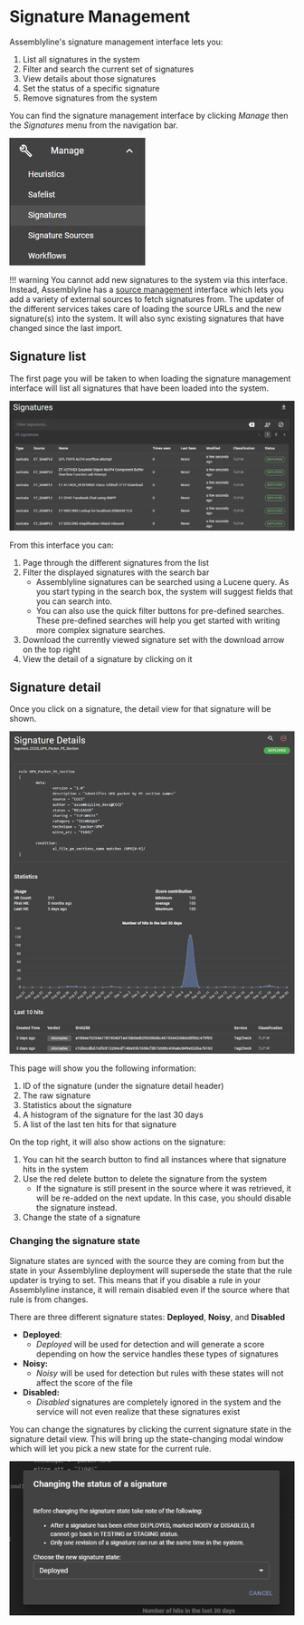 # Signature Management

Assemblyline's signature management interface lets you:

1. List all signatures in the system
2. Filter and search the current set of signatures
3. View details about those signatures
4. Set the status of a specific signature
5. Remove signatures from the system

You can find the signature management interface by clicking *Manage* then the *Signatures* menu from the navigation bar.

![Signature management](./images/signature_management.PNG)

!!! warning
    You cannot add new signatures to the system via this interface. Instead, Assemblyline has a [source management](../source_management) interface which lets you add a variety of external sources to fetch signatures from. The updater of the different services takes care of loading the source URLs and the new signature(s) into the system. It will also sync existing signatures that have changed since the last import.

## Signature list

The first page you will be taken to when loading the signature management interface will list all signatures that have been loaded into the system.

![Signature list](./images/sig_list.PNG)

From this interface you can:

1. Page through the different signatures from the list
2. Filter the displayed signatures with the search bar
    * Assemblyline signatures can be searched using a Lucene query. As you start typing in the search box, the system will suggest fields that you can search into.
    * You can also use the quick filter buttons for pre-defined searches. These pre-defined searches will help you get started with writing more complex signature searches.
3. Download the currently viewed signature set with the download arrow on the top right
4. View the detail of a signature by clicking on it

## Signature detail

Once you click on a signature, the detail view for that signature will be shown.

![Signature detail](./images/sig_detail.png)

This page will show you the following information:

1. ID of the signature (under the signature detail header)
2. The raw signature
3. Statistics about the signature
4. A histogram of the signature for the last 30 days
5. A list of the last ten hits for that signature

On the top right, it will also show actions on the signature:

1. You can hit the search button to find all instances where that signature hits in the system
2. Use the red delete button to delete the signature from the system
    * If the signature is still present in the source where it was retrieved, it will be re-added on the next update. In this case, you should disable the signature instead.
3. Change the state of a signature

### Changing the signature state

Signature states are synced with the source they are coming from but the state in your Assemblyline deployment will supersede the state that the rule updater is trying to set. This means that if you disable a rule in your Assemblyline instance, it will remain disabled even if the source where that rule is from changes.

There are three different signature states: **Deployed**, **Noisy**, and **Disabled**

* **Deployed**:
    * *Deployed* will be used for detection and will generate a score depending on how the service handles these types of signatures
* **Noisy:**
    * *Noisy* will be used for detection but rules with these states will not affect the score of the file
* **Disabled:**
    * *Disabled* signatures are completely ignored in the system and the service will not even realize that these signatures exist

You can change the signatures by clicking the current signature state in the signature detail view. This will bring up the state-changing modal window which will let you pick a new state for the current rule.

![Change signature state](./images/change_state.PNG)
